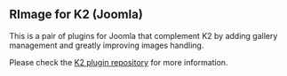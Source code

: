 ## RImage for K2 (Joomla)

This is a pair of plugins for Joomla that complement K2 by adding gallery management and greatly improving images handling. 

Please check the [K2 plugin repository](https://github.com/afonic/rimage-k2) for more information.
